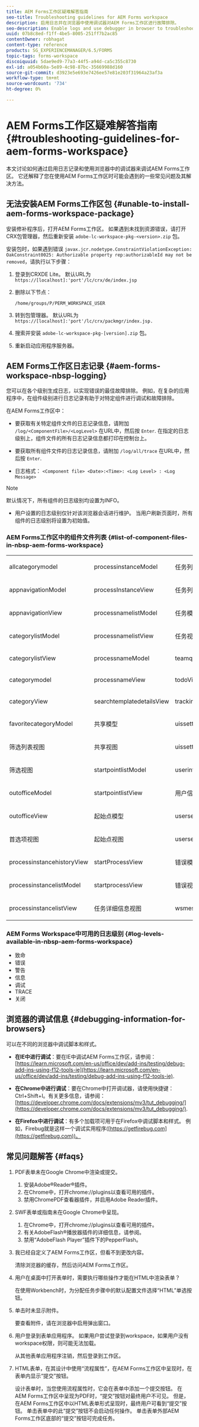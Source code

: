 ```yaml
---
title: AEM Forms工作区疑难解答指南
seo-title: Troubleshooting guidelines for AEM Forms workspace
description: 启用日志并在浏览器中使用调试器对AEM Forms工作区进行故障排除。
seo-description: Enable logs and use debugger in browser to troubleshoot AEM Forms workspace.
uuid: 07b8c8ed-f1ff-4be5-8005-251ff7b2ac85
contentOwner: robhagat
content-type: reference
products: SG_EXPERIENCEMANAGER/6.5/FORMS
topic-tags: forms-workspace
discoiquuid: 5dae9ed9-77a3-44f5-a94d-ca5c355c8730
exl-id: a054b60a-5e89-4c98-87bc-35669988d160
source-git-commit: d3923e5e693e7426ee57e81e203f31964a23af3a
workflow-type: tm+mt
source-wordcount: '734'
ht-degree: 0%

---
```


# AEM Forms工作区疑难解答指南 {#troubleshooting-guidelines-for-aem-forms-workspace}

本文讨论如何通过启用日志记录和使用浏览器中的调试器来调试AEM Forms工作区。 它还解释了您在使用AEM Forms工作区时可能会遇到的一些常见问题及其解决方法。

## 无法安装AEM Forms工作区包 {#unable-to-install-aem-forms-workspace-package}

安装修补程序后，打开AEM Forms工作区。 如果遇到未找到资源错误，请打开CRX包管理器，然后重新安装 `adobe-lc-workspace-pkg-<version>.zip` 包。

安装包时，如果遇到错误 `javax.jcr.nodetype.ConstraintViolationException: OakConstraint0025: Authorizable property rep:authorizableId may not be removed`，请执行以下步骤：

1. 登录到CRXDE Lite。 默认URL为 `https://[localhost]:'port'/lc/crx/de/index.jsp`
1. 删除以下节点：

   `/home/groups/P/PERM_WORKSPACE_USER`

1. 转到包管理器。 默认URL为 `https://[localhost]:'port'/lc/crx/packmgr/index.jsp.`
1. 搜索并安装 `adobe-lc-workspace-pkg-[version].zip` 包。
1. 重新启动应用程序服务器。

## AEM Forms工作区日志记录 {#aem-forms-workspace-nbsp-logging}

您可以在各个级别生成日志，以实现错误的最佳故障排除。 例如，在复杂的应用程序中，在组件级别进行日志记录有助于对特定组件进行调试和故障排除。

在AEM Forms工作区中：

* 要获取有关特定组件文件的日志记录信息，请附加 `/log/<ComponentFile>/<LogLevel>` 在URL中，然后按 `Enter`. 在指定的日志级别上，组件文件的所有日志记录信息都打印在控制台上。

* 要获取所有组件文件的日志记录信息，请附加 `/log/all/trace` 在URL中，然后按 `Enter`.

* 日志格式： `<Component file> <Date>:<Time>: <Log Level> : <Log Message>`

>[!NOTE]
>
>默认情况下，所有组件的日志级别均设置为INFO。

* 用户设置的日志级别仅针对该浏览器会话进行维护。 当用户刷新页面时，所有组件的日志级别将设置为初始值。

### AEM Forms工作区中的组件文件列表 {#list-of-component-files-in-nbsp-aem-forms-workspace}

<table>
 <tbody>
  <tr>
   <td><p>allcategorymodel</p> </td>
   <td><p>processinstanceModel</p> </td>
   <td><p>任务列表模型</p> </td>
  </tr>
  <tr>
   <td><p>appnavigationModel</p> </td>
   <td><p>processInstanceView</p> </td>
   <td><p>任务列表视图</p> </td>
  </tr>
  <tr>
   <td><p>appnavigationView</p> </td>
   <td><p>processnamelistModel</p> </td>
   <td><p>任务模型</p> </td>
  </tr>
  <tr>
   <td><p>categorylistModel</p> </td>
   <td><p>processnamelistView</p> </td>
   <td><p>任务视图</p> </td>
  </tr>
  <tr>
   <td><p>categorylistView</p> </td>
   <td><p>processnameModel</p> </td>
   <td><p>teamqueuseview</p> </td>
  </tr>
  <tr>
   <td><p>categorymodel</p> </td>
   <td><p>processnameView</p> </td>
   <td><p>todoView</p> </td>
  </tr>
  <tr>
   <td><p>categoryView</p> </td>
   <td><p>searchtemplatedetailsView</p> </td>
   <td><p>trackingview</p> </td>
  </tr>
  <tr>
   <td><p>favoritecategoryModel</p> </td>
   <td><p>共享模型</p> </td>
   <td><p>uissettingsModel</p> </td>
  </tr>
  <tr>
   <td><p>筛选列表视图</p> </td>
   <td><p>共享视图</p> </td>
   <td><p>uissettingsView</p> </td>
  </tr>
  <tr>
   <td><p>筛选视图</p> </td>
   <td><p>startpointlistModel</p> </td>
   <td><p>userinfoModel</p> </td>
  </tr>
  <tr>
   <td><p>outofficeModel</p> </td>
   <td><p>startpointlistView</p> </td>
   <td><p>用户信息视图</p> </td>
  </tr>
  <tr>
   <td><p>outofficeView</p> </td>
   <td><p>起始点模型</p> </td>
   <td><p>usersearchModel</p> </td>
  </tr>
  <tr>
   <td><p>首选项视图</p> </td>
   <td><p>起始点视图</p> </td>
   <td><p>usersearchView</p> </td>
  </tr>
  <tr>
   <td><p>processinstancehistoryView</p> </td>
   <td><p>startProcessView</p> </td>
   <td><p>错误模型</p> </td>
  </tr>
  <tr>
   <td><p>processinstancelistModel</p> </td>
   <td><p>startprocessView</p> </td>
   <td><p>错误视图</p> </td>
  </tr>
  <tr>
   <td><p>processinstancelistView</p> </td>
   <td><p>任务详细信息视图</p> </td>
   <td><p>wsmessageView</p> </td>
  </tr>
 </tbody>
</table>

### AEM Forms Workspace中可用的日志级别 {#log-levels-available-in-nbsp-aem-forms-workspace}

* 致命
* 错误
* 警告
* 信息
* 调试
* TRACE
* 关闭

## 浏览器的调试信息 {#debugging-information-for-browsers}

可以在不同的浏览器中调试脚本和样式。

* **在IE中进行调试**：要在IE中调试AEM Forms工作区，请参阅： [https://learn.microsoft.com/en-us/office/dev/add-ins/testing/debug-add-ins-using-f12-tools-ie](https://learn.microsoft.com/en-us/office/dev/add-ins/testing/debug-add-ins-using-f12-tools-ie).

* **在Chrome中进行调试**：要在Chrome中打开调试器，请使用快捷键：Ctrl+Shift+I。有关更多信息，请参阅： [https://developer.chrome.com/docs/extensions/mv3/tut_debugging/](https://developer.chrome.com/docs/extensions/mv3/tut_debugging/).

* **在Firefox中进行调试**：有多个加载项可用于在Firefox中调试脚本和样式。 例如，Firebug就是这样一个调试实用程序([https://getfirebug.com](https://getfirebug.com))。

## 常见问题解答 {#faqs}

1. PDF表单未在Google Chrome中渲染或提交。

   1. 安装Adobe®Reader®插件。
   1. 在Chrome中，打开chrome://plugins以查看可用的插件。
   1. 禁用ChromePDF查看器插件，并启用Adobe Reader插件。

1. SWF表单或指南未在Google Chrome中呈现。

   1. 在Chrome中，打开chrome://plugins以查看可用的插件。
   1. 有关AdobeFlash®播放器插件的详细信息，请参阅。
   1. 禁用“AdobeFlash Player”插件下的PepperFlash。

1. 我已经自定义了AEM Forms工作区，但看不到更改内容。

   清除浏览器的缓存，然后访问AEM Forms工作区。

1. 用户在桌面中打开表单时，需要执行哪些操作才能在HTML中渲染表单？

   在使用Workbench时，为分配任务步骤中的默认配置文件选择“HTML”单选按钮。

1. 单击时未显示附件。

   要查看附件，请在浏览器中启用弹出窗口。

1. 用户登录到表单应用程序。 如果用户尝试登录到workspace，如果用户没有workspace权限，则可能无法加载。

   从其他表单应用程序注销，然后登录到工作区。

1. HTML表单，在其设计中使用“流程属性”，在AEM Forms工作区中呈现时，在表单内显示“提交”按钮。

   设计表单时，当您使用流程属性时，它会在表单中添加一个提交按钮。 在AEM Forms工作区中呈现为PDF时，“提交”按钮对最终用户不可见。 但是，在AEM Forms工作区中以HTML表单形式呈现时，最终用户可看到“提交”按钮。 单击表单中的此“提交”按钮不会启动任何操作。 单击表单外部AEM Forms工作区底部的“提交”按钮可完成任务。

